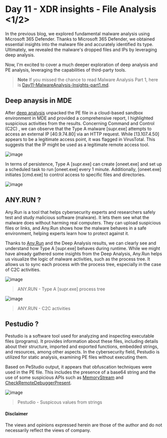 # Day 11 - XDR insights - File Analysis <1/2>
In the previous blog, we explored fundamental malware analysis using Microsoft 365 Defender. Thanks to Microsoft 365 Defender, we obtained essential insights into the malware file and accurately identified its type. Ultimately, we revealed the malware's dropped files and IPs by leveraging deep analysis.

Now, I'm excited to cover a much deeper exploration of deep analysis and PE analysis, leveraging the capabilities of third-party tools.

> **Note**
> If you missed the chance to read Malware Analysis Part 1, here is [Day11-MalwareAnalysis-Insights-part1.md](https://github.com/LearningKijo/SecurityResearcher-Note/blob/main/SecurityResearcher-Note-Folder/Day11-MalwareAnalysis-Insights-part1.md).

## Deep anaysis in MDE
After [deep analysis](https://learn.microsoft.com/en-us/microsoft-365/security/defender-endpoint/respond-file-alerts?view=o365-worldwide#deep-analysis) unpacked the PE file in a cloud-based sandbox environment in MDE and provided a comprehensive report, I highlighted suspicious activities from the results. 
Concerning Command and Control (C2C) , we can observe that the Type A malware [supr.exe] attempts to access an external IP [40.9.74.80] via an HTTP request. 
While [13.107.4.50] appears to be a legitimate access point, it was flagged in VirusTotal. This suggests that the IP might be used as a legitimate remote access tool.

![image](https://github.com/LearningKijo/SecurityResearcher-Note/assets/120234772/ea8eb0ac-ac05-4e9a-901d-464e6c78e830)

In terms of persistence, Type A [supr.exe] can create [oneet.exe] and set up a scheduled task to run [oneet.exe] every 1 minute. 
Additionally, [oneet.exe] initiates [cmd.exe] to control access to specific files and directories.

![image](https://github.com/LearningKijo/SecurityResearcher-Note/assets/120234772/8ecbdf02-7e61-48a2-b939-d25cffc6ec9b)


## ANY.RUN ?
Any.Run is a tool that helps cybersecurity experts and researchers safely test and study malicious software (malware). 
It lets them see what the malware does without harming real computers. 
They can upload suspicious files or links, and Any.Run shows how the malware behaves in a safe environment, helping experts learn how to protect against it.

Thanks to [Any.Run](https://app.any.run/tasks/7ad0e3c5-1617-437f-8cbb-700e40026cee/) and the Deep Analysis results, we can clearly see and understand how Type A [supr.exe] behaves during runtime. 
While we might have already gathered some insights from the Deep Analysis, Any.Run helps us visualize the logic of malware activities, such as the process tree. 
It allows us to sync each process with the process tree, especially in the case of C2C activities.

![image](https://github.com/LearningKijo/SecurityResearcher-Note/assets/120234772/1cda860c-8263-480a-8fbb-4c1747404d1d)
> ANY.RUN - Type A [supr.exe] process tree

![image](https://github.com/LearningKijo/SecurityResearcher-Note/assets/120234772/8a68527d-346d-42fa-a09b-518b7e9b25aa)
> ANY.RUN - C2C activities

## Pestudio ?
Pestudio is a software tool used for analyzing and inspecting executable files (programs). 
It provides information about these files, including details about their structure, imported and exported functions, embedded strings, and resources, among other aspects. In the cybersecurity field, Pestudio is utilized for static analysis, examining PE files without executing them.


Based on PeStudio output, it appears that obfuscation techniques were used in the PE file. 
This includes the presence of a base64 string and the use of some suspicious APIs such as [MemoryStream](https://learn.microsoft.com/en-us/dotnet/api/system.io.memorystream?view=net-7.0) and [CheckRemoteDebuggerPresent](https://learn.microsoft.com/en-us/windows/win32/api/debugapi/nf-debugapi-checkremotedebuggerpresent).

![image](https://github.com/LearningKijo/SecurityResearcher-Note/assets/120234772/3eaac226-4a09-4535-aa69-116d771eafb4)
> Pestudio - Suspicous values from strings

#### Disclaimer
The views and opinions expressed herein are those of the author and do not necessarily reflect the views of company.
